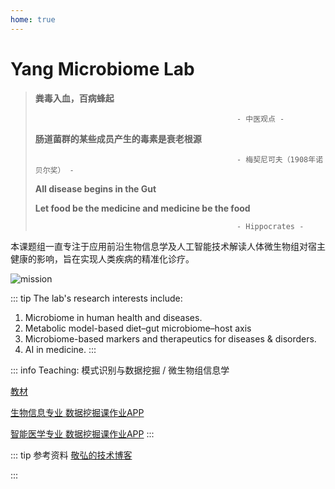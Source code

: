 ```yaml
---
home: true
---
```



# Yang Microbiome Lab


> **粪毒入血，百病蜂起**
>
>                                                  - 中医观点 -
>
> **肠道菌群的某些成员产生的毒素是衰老根源**
>
>                                                  - 梅契尼可夫（1908年诺贝尔奖） -
>
>  **All disease begins in the Gut**
> 
> **Let food be the medicine and medicine be the food**
> 
>                                                  - Hippocrates -

本课题组一直专注于应用前沿生物信息学及人工智能技术解读人体微生物组对宿主健康的影响，旨在实现人类疾病的精准化诊疗。

![mission](/mission.png)

::: tip The lab's research interests include: 
1. Microbiome in human health and diseases.
2. Metabolic model-based diet–gut microbiome–host axis
3. Microbiome-based markers and therapeutics for diseases & disorders.
4. AI in medicine.
:::

::: info Teaching: 模式识别与数据挖掘 / 微生物组信息学

[教材](https://item.jd.com/54599677086.html)

[生物信息专业 数据挖掘课作业APP](http://yangbiolab.cn:8052/)

[智能医学专业 数据挖掘课作业APP](http://yangbiolab.cn:8055/)
:::

::: tip 参考资料 
[敬弘的技术博客](https://candy13573.github.io/)

:::
